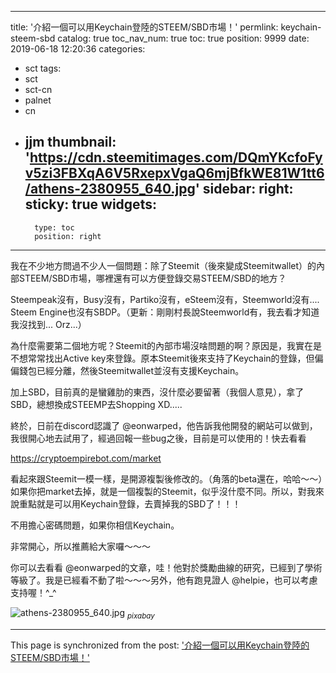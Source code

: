 
---
title: '介紹一個可以用Keychain登陸的STEEM/SBD市場！'
permlink: keychain-steem-sbd
catalog: true
toc_nav_num: true
toc: true
position: 9999
date: 2019-06-18 12:20:36
categories:
- sct
tags:
- sct
- sct-cn
- palnet
- cn
- jjm
thumbnail: 'https://cdn.steemitimages.com/DQmYKcfoFyv5zi3FBXqA6V5RxepxVgaQ6mjBfkWE81W1tt6/athens-2380955_640.jpg'
sidebar:
    right:
        sticky: true
widgets:
    -
        type: toc
        position: right
---


我在不少地方問過不少人一個問題：除了Steemit（後來變成Steemitwallet）的內部STEEM/SBD市場，哪裡還有可以方便登錄交易STEEM/SBD的地方？

Steempeak沒有，Busy沒有，Partiko沒有，eSteem沒有，Steemworld沒有.... Steem Engine也沒有SBDP。（更新：剛剛村長說Steemworld有，我去看才知道我沒找到... Orz...）

為什麼需要第二個地方呢？Steemit的內部市場沒啥問題的啊？原因是，我實在是不想常常找出Active key來登錄。原本Steemit後來支持了Keychain的登錄，但偏偏錢包已經分離，然後Steemitwallet並沒有支援Keychain。

加上SBD，目前真的是蠻雞肋的東西，沒什麼必要留著（我個人意見），拿了SBD，總想換成STEEMP去Shopping XD.....

終於，日前在discord認識了 @eonwarped，他告訴我他開發的網站可以做到，我很開心地去試用了，經過回報一些bug之後，目前是可以使用的！快去看看

https://cryptoempirebot.com/market

看起來跟Steemit一模一樣，是開源複製後修改的。（角落的beta還在，哈哈～～）如果你把market去掉，就是一個複製的Steemit，似乎沒什麼不同。所以，對我來說重點就是可以用Keychain登錄，去賣掉我的SBD了！！！

不用擔心密碼問題，如果你相信Keychain。

非常開心，所以推薦給大家囉～～～

你可以去看看 @eonwarped的文章，哇！他對於獎勵曲線的研究，已經到了學術等級了。我是已經看不動了啦～～～另外，他有跑見證人 @helpie，也可以考慮支持喔！^_^

![athens-2380955_640.jpg](https://cdn.steemitimages.com/DQmYKcfoFyv5zi3FBXqA6V5RxepxVgaQ6mjBfkWE81W1tt6/athens-2380955_640.jpg)
<sub>*pixabay*</sub>

- - -

This page is synchronized from the post: ['介紹一個可以用Keychain登陸的STEEM/SBD市場！'](https://steemit.com/@deanliu/keychain-steem-sbd)
